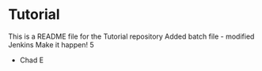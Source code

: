 # Tutorial
This is a README file for the Tutorial repository
Added batch file - modified Jenkins
Make it happen! 5

- Chad E
